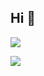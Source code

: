 ## Hi 👋

<p align=left>  
  <img src="https://count.getloli.com/get/@ligdy7?theme=rule34">
</p> 

<!-- github statistics -->

<div><img src="https://github-readme-stats.vercel.app/api?username=ligdy7&show_icons=true" /></div>

